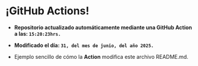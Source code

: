 # ¡GitHub Actions!
* **Repositorio actualizado automáticamente mediante una GitHub Action a las: `15:20:23hrs.`**
* **Modificado el día: `31, del mes de junio, del año 2025.`**

* Ejemplo sencillo de cómo la **Action** modifica este archivo README.md.
